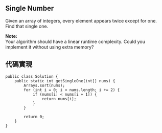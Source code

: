 ## Single Number

Given an array of integers, every element appears twice except for one. Find that single one.

**Note:**  
Your algorithm should have a linear runtime complexity. Could you implement it without using extra memory?

## 代碼實現

```
public class Solution {	
    public static int getSingleOne(int[] nums) {
        Arrays.sort(nums);
        for (int i = 0; i < nums.length; i += 2) {
            if (nums[i] < nums[i + 1]) {
                return nums[i];
            }
        }

        return 0;
    }
}
```

